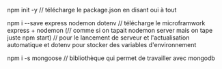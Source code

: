 npm init -y // télécharge le package.json en disant oui à tout

npm i --save express nodemon dotenv // télécharge le microframwork express + nodemon (// comme si on tapait nodemon server mais on tape juste npm start)
// pour le lancement de serveur et l'actualisation automatique et dotenv pour stocker des variables d'environnement

npm i -s mongoose // bibliothèque qui permet de travailler avec mongodb
